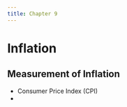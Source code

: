 ```yaml
---
title: Chapter 9
---
```


# Inflation
## Measurement of Inflation
- Consumer Price Index (CPI)
- 









